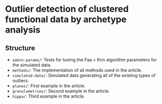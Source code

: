 # Outlier detection of clustered functional data by archetype analysis

## Structure

- `aaknn-params/`: Tests for tuning the Faa + Knn algorithm parameters for the simulated data.
- `methods/`: The implementation of all methods used in the article. 
- `simulated-data/`: Simulated data generating all of the existing types of outliers.
- `planes/`: First example in the article.
- `granulometries/`: Second example in the article.
- `hippo/`: Third example in the article.